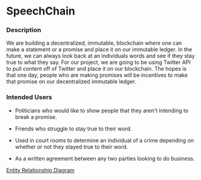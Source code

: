 # SpeechChain
### Description
We are building a decentralized, immutable, blockchain where 
one can make a statement or a promise and place it on our immutable
ledger. In the future, we can always look back at an individuals words
and see if they stay true to what they say. For our project, we are
going to be using Twitter API to pull content off of Twitter and place it on
our blockchain. The hopes is that one day, people who are making promises
will be incentives to make that promise on our decentralized immutable ledger.  
 

### Intended Users

* Politicians who would like to show people that they aren't intending to break
a promise.

* Friends who struggle to stay true to their word.

* Used in court rooms to determine an individual of a crime depending on
whether or not they stayed true to their word.

* As a written agreement between any two parties looking to do business.


[Entity Relationship Diagram](docs/erd.md)


